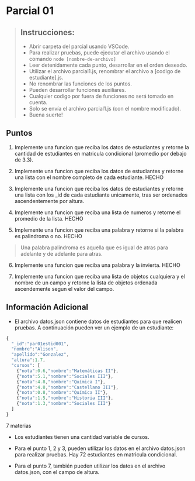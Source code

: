 # Parcial 01

> ## Instrucciones:
>
> - Abrir carpeta del parcial usando VSCode.
> - Para realizar pruebas, puede ejecutar el archivo usando el comando `node [nombre-de-archivo]`
> - Leer detenidamente cada punto, desarrollar en el orden deseado.
> - Utilizar el archivo parcial1.js, renombrar el archivo a [codigo de estudiante].js.
> - No renombrar las funciones de los puntos.
> - Pueden desarrollar funciones auxiliares.
> - Cualquier codigo por fuera de funciones no será tomado en cuenta.
> - Solo se envía el archivo parcial1.js (con el nombre modificado).
> - Buena suerte!

## Puntos

1. Implemente una funcion que reciba los datos de estudiantes y retorne la cantidad de estudiantes en matricula condicional (promedio por debajo de 3.3).

2. Implemente una funcion que reciba los datos de estudiantes y retorne una lista con el nombre completo de cada estudiante. HECHO

3. Implemente una funcion que reciba los datos de estudiantes y retorne una lista con los \_id de cada estudiante unicamente, tras ser ordenados ascendentemente por altura.

4. Implemente una funcion que reciba una lista de numeros y retorne el promedio de la lista. HECHO

5. Implemente una funcion que reciba una palabra y retorne si la palabra es palindroma o no. HECHO

> Una palabra palindroma es aquella que es igual de atras para adelante y de adelante para atras.

6. Implemente una funcion que reciba una palabra y la invierta. HECHO

7. Implemente una funcion que reciba una lista de objetos cualquiera y el nombre de un campo y retorne la lista de objetos ordenada ascendemente segun el valor del campo.

## Información Adicional

- El archivo datos.json contiene datos de estudiantes para que realicen pruebas. A continuación pueden ver un ejemplo de un estudiante:

```js
{
  "_id":"par01estid001",
  "nombre":"Alison",
  "apellido":"Gonzalez",
  "altura":1.7,
  "cursos": [
    {"nota":0.6,"nombre":"Matemáticas II"},
    {"nota":5.1,"nombre":"Sociales III"},
    {"nota":4.8,"nombre":"Química I"},
    {"nota":4.8,"nombre":"Castellano III"},
    {"nota":0.8,"nombre":"Química II"},
    {"nota":1.5,"nombre":"Historia III"},
    {"nota":1.3,"nombre":"Sociales III"}
  ]
}
```

7 materias

- Los estudiantes tienen una cantidad variable de cursos.

- Para el punto 1, 2 y 3, pueden utilizar los datos en el archivo datos.json para realizar pruebas. Hay 72 estudiantes en matricula condicional.

- Para el punto 7, también pueden utilizar los datos en el archivo datos.json, con el campo de altura.
